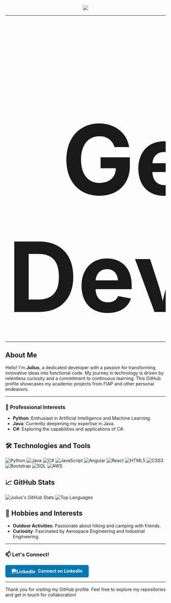 <p align="center">
  <a href="https://github.com/devjuliusotto/readme.md">
    <img src="https://readme-typing-svg.herokuapp.com?font=comfortaa&color=77F285&size=40&width=1000&lines=Welcome+to+my+GitHub+Profile!" /></a>
</p>

<table>
  <tr>
    <td>
      <p align="center">
        <img src="https://upload.wikimedia.org/wikipedia/en/b/ba/Flag_of_Germany.svg" alt="German Flag" width="250"/>
        <br>
        <strong style="font-size: 304px;">German Developer</strong>
      </p>
    </td>
    <td>
      <h3>🎧 Spotify Playing</h3>
      <p>
        <a href="https://open.spotify.com/playlist/0OlAPyg251DVP6haZ99Qwi?si=18dc58b7319f40d0">
          <img src="https://img.shields.io/badge/General%20Music-%231DB954.svg?&style=flat-square&logo=spotify&logoColor=white" alt="General Music"/>
        </a>
        <a href="https://open.spotify.com/playlist/5APgOEMKL6SyOEzNFBCNcl?si=d16e56ab3d384d54">
          <img src="https://img.shields.io/badge/Programming%20Music-%231DB954.svg?&style=flat-square&logo=spotify&logoColor=white" alt="Programming Music"/>
        </a>
        <a href="https://open.spotify.com/playlist/5Nqfm0iJswV0TnjEcendet?si=6dcfd7e809304efa">
          <img src="https://img.shields.io/badge/Soft%20Songs-%231DB954.svg?&style=flat-square&logo=spotify&logoColor=white" alt="Soft Songs"/>
        </a>
        <a href="https://open.spotify.com/intl-pt/album/2RNTBrSO8U8XjjEj9RVvZ5?si=kQ8v1vMqRGqsc3U-wEVY2w">
          <img src="https://img.shields.io/badge/GYM-%231DB954.svg?&style=flat-square&logo=spotify&logoColor=white" alt="GYM"/>
        </a>
      </p>
      <p>
        <a href="https://open.spotify.com/user/1mqlbmj935myajlx4otck7u6m">
          <img src="https://readme-spotify.warengonzaga.com/api/spotify" alt="Spotify"/>
        </a>
      </p>
    </td>
  </tr>
</table>

## About Me
Hello! I'm **Julius**, a dedicated developer with a passion for transforming innovative ideas into functional code. My journey in technology is driven by relentless curiosity and a commitment to continuous learning. This GitHub profile showcases my academic projects from FIAP and other personal endeavors.

---

### 🌟 Professional Interests
- **Python**: Enthusiast in Artificial Intelligence and Machine Learning.
- **Java**: Currently deepening my expertise in Java.
- **C#**: Exploring the capabilities and applications of C#.

## 🛠️ Technologies and Tools
![Python](https://img.shields.io/badge/-Python-3776AB?style=flat&logo=python&logoColor=white)
![Java](https://img.shields.io/badge/-Java-007396?style=flat&logo=java&logoColor=white)
![C#](https://img.shields.io/badge/-C%23-239120?style=flat&logo=c-sharp&logoColor=white)
![JavaScript](https://img.shields.io/badge/-JavaScript-F7DF1E?style=flat&logo=javascript&logoColor=black)
![Angular](https://img.shields.io/badge/-Angular-DD0031?style=flat&logo=angular&logoColor=white)
![React](https://img.shields.io/badge/-React-61DAFB?style=flat&logo=react&logoColor=black)
![HTML5](https://img.shields.io/badge/-HTML5-E34F26?style=flat&logo=html5&logoColor=white)
![CSS3](https://img.shields.io/badge/-CSS3-1572B6?style=flat&logo=css3&logoColor=white)
![Bootstrap](https://img.shields.io/badge/-Bootstrap-7952B3?style=flat&logo=bootstrap&logoColor=white)
![SQL](https://img.shields.io/badge/-SQL-4479A1?style=flat&logo=sql&logoColor=white)
![AWS](https://img.shields.io/badge/-AWS-232F3E?style=flat&logo=amazon-aws&logoColor=white)

## 📈 GitHub Stats
![Julius's GitHub Stats](https://github-readme-stats.vercel.app/api?username=devjuliusotto&show_icons=true&theme=chartreuse-dark)
![Top Languages](https://github-readme-stats.vercel.app/api/top-langs/?username=devjuliusotto&layout=compact&theme=chartreuse-dark)

## 🎉 Hobbies and Interests
- **Outdoor Activities**: Passionate about hiking and camping with friends.
- **Curiosity**: Fascinated by Aerospace Engineering and Industrial Engineering.

---

### 📫 Let's Connect!

<a href="https://www.linkedin.com/in/your-linkedin-profile" target="_blank" style="display: inline-block; text-decoration: none; background-color: #0077B5; color: white; padding: 10px 20px; border-radius: 5px; font-weight: bold;">
    <img src="https://img.shields.io/badge/LinkedIn-0077B5?style=flat&logo=linkedin&logoColor=white" alt="LinkedIn" style="vertical-align: middle; padding-right: 5px;">
    Connect on LinkedIn
</a>

---

Thank you for visiting my GitHub profile. Feel free to explore my repositories and get in touch for collaboration!
